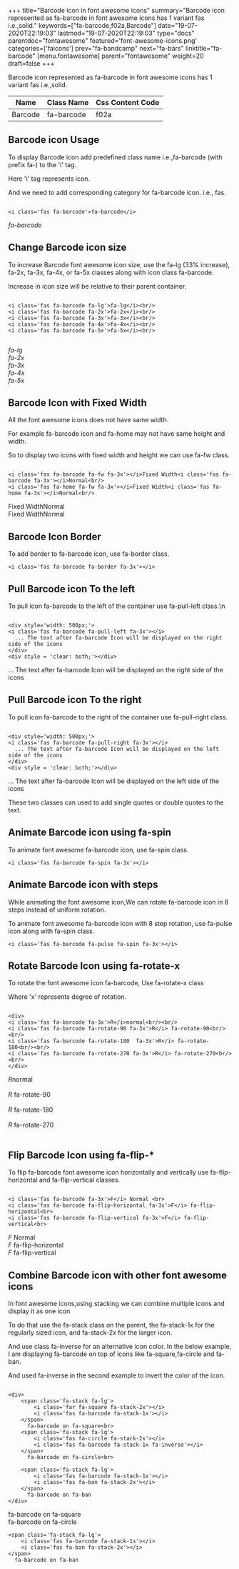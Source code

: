 +++
title="Barcode icon in font awesome icons"
summary="Barcode icon represented as fa-barcode in font awesome icons has 1 variant fas i.e.,solid."
keywords=["fa-barcode,f02a,Barcode"]
date="19-07-2020T22:19:03"
lastmod="19-07-2020T22:19:03"
type="docs"
parentdoc="fontawesome"
featured='font-awesome-icons.png'
categories=['faicons']
prev="fa-bandcamp"
next="fa-bars"
linktitle="fa-barcode"
[menu.fontawesome]
parent="fontawesome"
weight=20
draft=false
+++


Barcode icon represented as fa-barcode in font awesome icons has 1 variant fas i.e.,solid.

<div class='table-responsive'><table class='table'><thead><tr><th>Name</th><th>Class Name</th><th>Css Content Code</th></tr></thead><tbody><tr><td>Barcode</td><td>fa-barcode</td><td>f02a</td></tr></tbody></table></div>



## Barcode icon Usage

To display Barcode icon add predefined class name i.e.,fa-barcode (with prefix fa-) to the 'i' tag.

Here 'i' tag represents icon.

And we need to add corresponding category for fa-barcode icon. i.e., fas.


```

<i class='fas fa-barcode'>fa-barcode</i>
```

<i class='fas fa-barcode'>fa-barcode</i>




## Change Barcode icon size
To increase Barcode font awesome icon size, use the fa-lg (33% increase), fa-2x, fa-3x, fa-4x, or fa-5x classes along with icon class fa-barcode.

Increase in icon size will be relative to their parent container. 

```

<i class='fas fa-barcode fa-lg'>fa-lg</i><br/>
<i class='fas fa-barcode fa-2x'>fa-2x</i><br/>
<i class='fas fa-barcode fa-3x'>fa-3x</i><br/>
<i class='fas fa-barcode fa-4x'>fa-4x</i><br/>
<i class='fas fa-barcode fa-5x'>fa-5x</i><br/>
            
```

<i class='fas fa-barcode fa-lg'>fa-lg</i><br/>
<i class='fas fa-barcode fa-2x'>fa-2x</i><br/>
<i class='fas fa-barcode fa-3x'>fa-3x</i><br/>
<i class='fas fa-barcode fa-4x'>fa-4x</i><br/>
<i class='fas fa-barcode fa-5x'>fa-5x</i><br/>
            



## Barcode Icon with Fixed Width 

All the font awesome icons does not have same width.

For example fa-barcode icon and fa-home may not have same height and width.

So to display two icons with fixed width and height we can use fa-fw class.


```

<i class='fas fa-barcode fa-fw fa-3x'></i>Fixed Width<i class='fas fa-barcode fa-3x'></i>Normal<br/>
<i class='fas fa-home fa-fw fa-3x'></i>Fixed Width<i class='fas fa-home fa-3x'></i>Normal<br/>
```

<i class='fas fa-barcode fa-fw fa-3x'></i>Fixed Width<i class='fas fa-barcode fa-3x'></i>Normal<br/>
<i class='fas fa-home fa-fw fa-3x'></i>Fixed Width<i class='fas fa-home fa-3x'></i>Normal<br/>



## Barcode Icon Border 

To add border to fa-barcode icon, use fa-border class.


```
<i class='fas fa-barcode fa-border fa-3x'></i>

```
<i class='fas fa-barcode fa-border fa-3x'></i>





## Pull Barcode icon To the left

To pull icon fa-barcode to the left of the container use fa-pull-left class.\n

```

<div style='width: 500px;'>
<i class='fas fa-barcode fa-pull-left fa-3x'></i>
  ... The text after fa-barcode Icon will be displayed on the right side of the icons
</div>
<div style = 'clear: both;'></div>
```

<div style='width: 500px;'>
<i class='fas fa-barcode fa-pull-left fa-3x'></i>
  ... The text after fa-barcode Icon will be displayed on the right side of the icons
</div>
<div style = 'clear: both;'></div>




## Pull Barcode icon To the right
To pull icon fa-barcode to the right of the container use fa-pull-right class.

```

<div style='width: 500px;'>
<i class='fas fa-barcode fa-pull-right fa-3x'></i>
  ... The text after fa-barcode Icon will be displayed on the left side of the icons
</div>
<div style = 'clear: both;'></div>
```

<div style='width: 500px;'>
<i class='fas fa-barcode fa-pull-right fa-3x'></i>
  ... The text after fa-barcode Icon will be displayed on the left side of the icons
</div>
<div style = 'clear: both;'></div>

These two classes can used to add single quotes or double quotes to the text.


## Animate Barcode icon using fa-spin
To animate font awesome fa-barcode icon, use fa-spin class.

```
<i class='fas fa-barcode fa-spin fa-3x'></i>
```
<i class='fas fa-barcode fa-spin fa-3x'></i>




## Animate Barcode icon with steps
While animating the font awesome icon,We can rotate fa-barcode icon in 8 steps instead of uniform rotation.

To animate font awesome fa-barcode icon with 8 step rotation, use fa-pulse icon along with fa-spin class.


```
<i class='fas fa-barcode fa-pulse fa-spin fa-3x'></i>

```
<i class='fas fa-barcode fa-pulse fa-spin fa-3x'></i>





## Rotate Barcode Icon using fa-rotate-x
To rotate the font awesome icon fa-barcode, Use fa-rotate-x class

Where 'x' represents degree of rotation.


```

<div>
<i class='fas fa-barcode fa-3x'>R</i>normal<br/><br/>
<i class='fas fa-barcode fa-rotate-90 fa-3x'>R</i> fa-rotate-90<br/><br/> 
<i class='fas fa-barcode fa-rotate-180  fa-3x'>R</i> fa-rotate-180<br/><br/> 
<i class='fas fa-barcode fa-rotate-270 fa-3x'>R</i> fa-rotate-270<br/><br/>
</div>
```

<div>
<i class='fas fa-barcode fa-3x'>R</i>normal<br/><br/>
<i class='fas fa-barcode fa-rotate-90 fa-3x'>R</i> fa-rotate-90<br/><br/> 
<i class='fas fa-barcode fa-rotate-180  fa-3x'>R</i> fa-rotate-180<br/><br/> 
<i class='fas fa-barcode fa-rotate-270 fa-3x'>R</i> fa-rotate-270<br/><br/>
</div>




## Flip Barcode Icon using fa-flip-*
To flip fa-barcode font awesome icon horizontally and vertically use fa-flip-horizontal and fa-flip-vertical classes. 

```

<i class='fas fa-barcode fa-3x'>F</i> Normal <br>
<i class='fas fa-barcode fa-flip-horizontal fa-3x'>F</i> fa-flip-horizontal<br>
<i class='fas fa-barcode fa-flip-vertical fa-3x'>F</i> fa-flip-vertical<br>
```

<i class='fas fa-barcode fa-3x'>F</i> Normal <br>
<i class='fas fa-barcode fa-flip-horizontal fa-3x'>F</i> fa-flip-horizontal<br>
<i class='fas fa-barcode fa-flip-vertical fa-3x'>F</i> fa-flip-vertical<br>




## Combine Barcode icon with other font awesome icons
In font awesome icons,using stacking we can combine multiple icons and display it as one icon 

To do that use the fa-stack class on the parent, the fa-stack-1x for the regularly sized icon, and fa-stack-2x for the larger icon.

And use class fa-inverse for an alternative icon color. 
In the below example, I am displaying fa-barcode on top of icons like fa-square,fa-circle and fa-ban.

And used fa-inverse in the second example to invert the color of the icon.

```

<div>
    <span class='fa-stack fa-lg'>
        <i class='far fa-square fa-stack-2x'></i>
        <i class='fas fa-barcode fa-stack-1x'></i>
    </span>
      fa-barcode on fa-square<br>
    <span class='fa-stack fa-lg'>
        <i class='fas fa-circle fa-stack-2x'></i>
        <i class='fas fa-barcode fa-stack-1x fa-inverse'></i>
    </span>
      fa-barcode on fa-circle<br>

    <span class='fa-stack fa-lg'>
        <i class='fas fa-barcode fa-stack-1x'></i>
        <i class='fas fa-ban fa-stack-2x'></i>
    </span>
      fa-barcode on fa-ban
</div>
```

<div>
    <span class='fa-stack fa-lg'>
        <i class='far fa-square fa-stack-2x'></i>
        <i class='fas fa-barcode fa-stack-1x'></i>
    </span>
      fa-barcode on fa-square<br>
    <span class='fa-stack fa-lg'>
        <i class='fas fa-circle fa-stack-2x'></i>
        <i class='fas fa-barcode fa-stack-1x fa-inverse'></i>
    </span>
      fa-barcode on fa-circle<br>

    <span class='fa-stack fa-lg'>
        <i class='fas fa-barcode fa-stack-1x'></i>
        <i class='fas fa-ban fa-stack-2x'></i>
    </span>
      fa-barcode on fa-ban
</div>






